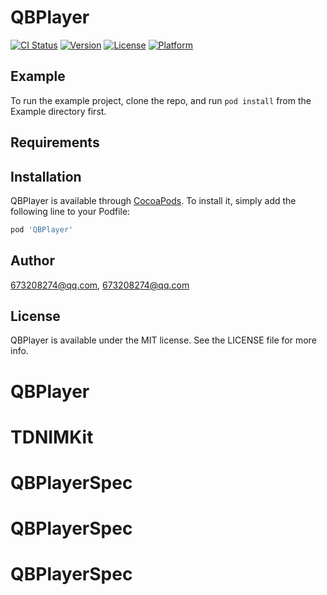 # QBPlayer

[![CI Status](https://img.shields.io/travis/673208274@qq.com/QBPlayer.svg?style=flat)](https://travis-ci.org/673208274@qq.com/QBPlayer)
[![Version](https://img.shields.io/cocoapods/v/QBPlayer.svg?style=flat)](https://cocoapods.org/pods/QBPlayer)
[![License](https://img.shields.io/cocoapods/l/QBPlayer.svg?style=flat)](https://cocoapods.org/pods/QBPlayer)
[![Platform](https://img.shields.io/cocoapods/p/QBPlayer.svg?style=flat)](https://cocoapods.org/pods/QBPlayer)

## Example

To run the example project, clone the repo, and run `pod install` from the Example directory first.

## Requirements

## Installation

QBPlayer is available through [CocoaPods](https://cocoapods.org). To install
it, simply add the following line to your Podfile:

```ruby
pod 'QBPlayer'
```

## Author

673208274@qq.com, 673208274@qq.com

## License

QBPlayer is available under the MIT license. See the LICENSE file for more info.
# QBPlayer
# TDNIMKit
# QBPlayerSpec
# QBPlayerSpec
# QBPlayerSpec
